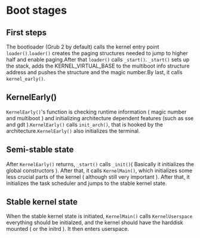 # Boot stages

## First steps
The bootloader (Grub 2 by default) calls the kernel entry point `loader()`.`loader()` creates the paging structures needed to jump to higher half and enable paging.After that `loader()` calls `_start()`.
`_start()` sets up the stack, adds the KERNEL_VIRTUAL_BASE to the multiboot info structure address and pushes the structure and the magic number.By last, it calls `kernel_early()`.
## KernelEarly()
`KernelEarly()`'s function is checking runtime information ( magic number and multiboot ) and initializing architecture dependent features (such as sse and gdt ).`KernelEarly()` calls `init_arch()`, that is hooked by the architecture.`KernelEarly()` also initializes the terminal.
## Semi-stable state
After `KernelEarly()` returns, `_start()` calls `_init()`( Basically it initializes the global constructors ). After that, it calls `KernelMain()`, which initializes some less crucial parts of the kernel ( although still very important ). After that, it initializes the task scheduler and jumps to the stable kernel state.
## Stable kernel state
When the stable kernel state is initiated, `KernelMain()` calls `KernelUserspace` everything should be initialzed, and the kernel should have the harddisk mounted ( or the initrd ). It then enters userspace.
